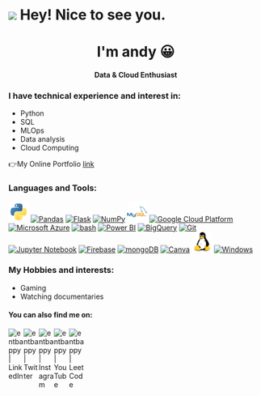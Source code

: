 <h1><img src="https://emojis.slackmojis.com/emojis/images/1531849430/4246/blob-sunglasses.gif?1531849430" width="30"/> Hey! Nice to see you.</h1>
<h1 align="center">I'm andy 😀</h1>
<h4 align="center">Data & Cloud Enthusiast</h4>

### I have technical experience and interest in:
* Python
* SQL
* MLOps
* Data analysis
* Cloud Computing

👉My Online Portfolio [link](https://aniketandhale.me/)

<h3 align="left">Languages and Tools:</h3>
<p align="left">
    <a href="https://www.python.org" target="_blank"><img src="https://raw.githubusercontent.com/devicons/devicon/master/icons/python/python-original.svg" alt="python" width="40" height="40"/></a>
    <a href="https://cloud.google.com/" target="_blank"><img src="https://github.com/marwin1991/profile-technology-icons/assets/76012086/24b02d77-2f28-43c7-b5d6-e15e3395851b" alt="Pandas" width="40" height="40"/></a>
    <a href="https://cloud.google.com/" target="_blank"><img src="https://user-images.githubusercontent.com/25181517/183423775-2276e25d-d43d-4e58-890b-edbc88e915f7.png" alt="Flask" width="40" height="40"/></a>
    <a href="https://cloud.google.com/" target="_blank"><img src="https://github.com/marwin1991/profile-technology-icons/assets/76012086/4ec200c2-acdf-4c42-b419-cd49cba3d09f" alt="NumPy" width="40" height="40"/></a>
    <a href="https://www.mysql.com/" target="_blank"><img src="https://raw.githubusercontent.com/devicons/devicon/master/icons/mysql/mysql-original-wordmark.svg" alt="mysql" width="40" height="40"/></a>
    <a href="https://cloud.google.com/" target="_blank"><img src="https://www.vectorlogo.zone/logos/google_cloud/google_cloud-icon.svg" alt="Google Cloud Platform" width="40" height="40"/></a>
    <a href="https://cloud.google.com/" target="_blank"><img src="https://user-images.githubusercontent.com/25181517/183911544-95ad6ba7-09bf-4040-ac44-0adafedb9616.png" alt="Microsoft Azure" width="40" height="40"/></a>
    <a href="https://cloud.google.com/" target="_blank"><img src="https://user-images.githubusercontent.com/25181517/192158606-7c2ef6bd-6e04-47cf-b5bc-da2797cb5bda.png" alt="bash" width="40" height="40"/></a>
    <a href="https://powerbi.microsoft.com/" target="_blank"><img src="https://www.vectorlogo.zone/logos/microsoft_powerbi/microsoft_powerbi-icon.svg" alt="Power BI" width="40" height="40"/></a>
    <a href="https://cloud.google.com/bigquery/" target="_blank"><img src="https://www.vectorlogo.zone/logos/google_bigquery/google_bigquery-icon.svg" alt="BigQuery" width="40" height="40"/></a>
    <a href="https://cloud.google.com/" target="_blank"><img src="https://user-images.githubusercontent.com/25181517/192108372-f71d70ac-7ae6-4c0d-8395-51d8870c2ef0.png" alt="Git" width="40" height="40"/></a>
    <a href="https://cloud.google.com/" target="_blank"><img src="https://user-images.githubusercontent.com/25181517/192108891-d86b6220-e232-423a-bf5f-90903e6887c3.png" alt="Jupyter Notebook" width="40" height="40"/></a>
    <a href="https://cloud.google.com/" target="_blank"><img src="https://user-images.githubusercontent.com/25181517/189716855-2c69ca7a-5149-4647-936d-780610911353.png" alt="Firebase" width="40" height="40"/></a>
    <a href="https://cloud.google.com/" target="_blank"><img src="https://user-images.githubusercontent.com/25181517/182884177-d48a8579-2cd0-447a-b9a6-ffc7cb02560e.png" alt="mongoDB" width="40" height="40"/></a>
    <a href="https://cloud.google.com/" target="_blank"><img src="https://github-production-user-asset-6210df.s3.amazonaws.com/136815194/253220886-02494c7c-de6a-43a6-9293-6369696842ed.png" alt="Canva" width="40" height="40"/></a>
    <a href="https://www.linux.org/" target="_blank"><img src="https://raw.githubusercontent.com/devicons/devicon/master/icons/linux/linux-original.svg" alt="linux" width="40" height="40"/></a>
    <a href="https://cloud.google.com/" target="_blank"><img src="https://user-images.githubusercontent.com/25181517/186884150-05e9ff6d-340e-4802-9533-2c3f02363ee3.png" alt="Windows" width="40" height="40"/></a>
</p>

### My Hobbies and interests:
* Gaming
* Watching documentaries

#### You can also find me on: 
[<img align="left" alt="entbappy | LinkedIn" width="30px" src="https://img.icons8.com/color/48/000000/linkedin.png" />][linkedin]
[<img align="left" alt="entbappy | Twitter" width="30px" src="https://img.icons8.com/fluent/48/000000/twitter.png" />][twitter]
[<img align="left" alt="entbappy | Instagram" width="30px" src="https://img.icons8.com/fluent/48/000000/instagram-new.png" />][Instagram]
[<img align="left" alt="entbappy | YouTube" width="30px" src="https://www.vectorlogo.zone/logos/youtube/youtube-icon.svg" />][YouTube]
[<img align="left" alt="entbappy | LeetCode" width="30px" src="https://user-images.githubusercontent.com/36547915/97088991-45da5d00-1652-11eb-900f-80d106540f4f.png" />][LeetCode]     




[linkedin]: https://www.linkedin.com/in/aniketandhale08/
[twitter]: https://twitter.com/aniket_andhale_
[Instagram]: https://www.instagram.com/andy_08_01/
[YouTube]: https://www.youtube.com/channel/UCepfJNeGYnTrmtN-HxFGexg
[LeetCode]: https://leetcode.com/u/andy_08/
